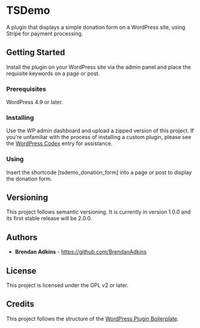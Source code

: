 # TSDemo

A plugin that displays a simple donation form on a WordPress site, using Stripe for payment processing.

## Getting Started

Install the plugin on your WordPress site via the admin panel and place the requisite keywords on a page or post.

### Prerequisites

WordPress 4.9 or later.

### Installing

Use the WP admin dashboard and upload a zipped version of this project. If you're unfamiliar with the process of installing a custom plugin, please see the [WordPress Codex](https://codex.wordpress.org/Managing_Plugins#Manual_Plugin_Installation) entry for assistance.

### Using

Insert the shortcode \[tsdemo_donation_form\] into a page or post to display the donation form.

## Versioning

This project follows semantic versioning. It is currently in version 1.0.0 and its first stable release will be 2.0.0.

## Authors

* **Brendan Adkins** - https://github.com/BrendanAdkins

## License

This project is licensed under the GPL v2 or later.

## Credits

This project follows the structure of the [WordPress Plugin Boilerplate](https://github.com/DevinVinson/WordPress-Plugin-Boilerplate).
